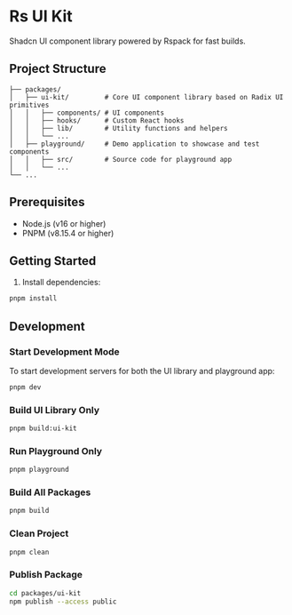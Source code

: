 # Rs UI Kit

Shadcn UI component library powered by Rspack for fast builds.

## Project Structure

```
├── packages/
│   ├── ui-kit/         # Core UI component library based on Radix UI primitives
│   │   ├── components/ # UI components
│   │   ├── hooks/      # Custom React hooks
│   │   ├── lib/        # Utility functions and helpers
│   │   └── ...
│   ├── playground/     # Demo application to showcase and test components
│   │   ├── src/        # Source code for playground app
│   │   └── ...
└── ...
```

## Prerequisites

- Node.js (v16 or higher)
- PNPM (v8.15.4 or higher)

## Getting Started

1. Install dependencies:

```bash
pnpm install
```

## Development

### Start Development Mode

To start development servers for both the UI library and playground app:

```bash
pnpm dev
```

### Build UI Library Only

```bash
pnpm build:ui-kit
```

### Run Playground Only

```bash
pnpm playground
```

### Build All Packages

```bash
pnpm build
```

### Clean Project

```bash
pnpm clean
```


### Publish Package
```bash
cd packages/ui-kit
npm publish --access public
```